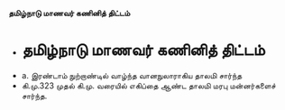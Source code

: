 **தமிழ்நாடு மாணவர் கணினித் திட்டம்**
- # தமிழ்நாடு மாணவர் கணினித் திட்டம்
- a. இரண்டாம் நுற்றாண்டில் வாழ்ந்த வானநுலாராகிய தாலமி சார்ந்த
- கி.மு.323 முதல் கி.மு.    வரையில் எகிப்தை ஆண்ட தாலமி மரபு மன்னர்களைச் சார்ந்த.

